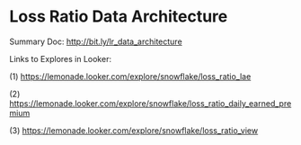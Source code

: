 # Loss Ratio Data Architecture

Summary Doc: http://bit.ly/lr_data_architecture

Links to Explores in Looker: 

(1) https://lemonade.looker.com/explore/snowflake/loss_ratio_lae

(2) https://lemonade.looker.com/explore/snowflake/loss_ratio_daily_earned_premium

(3) https://lemonade.looker.com/explore/snowflake/loss_ratio_view

